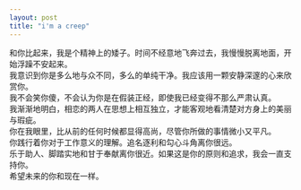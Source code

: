 ```yaml
---
layout: post
title: "i'm a creep"
---
```

和你比起来，我是个精神上的矮子。时间不经意地飞奔过去，我慢慢脱离地面，开始浮躁不安起来。  
我意识到你是多么地与众不同，多么的单纯干净。我应该用一颗安静深邃的心来欣赏你。  
我不会笑你傻，不会认为你是在假装正经，即使我已经变得不那么严肃认真。  
我渐渐地明白，相恋的两人在思想上相互独立，才能客观地看清楚对方身上的美丽与瑕疵。  
你在我眼里，比从前的任何时候都显得高尚，尽管你所做的事情微小又平凡。  
你践行着你对于工作意义的理解。追名逐利和勾心斗角离你很远。  
乐于助人、脚踏实地和甘于奉献离你很近。如果这是你的原则和追求，我会一直支持你。  
希望未来的你和现在一样。  

							  
		
